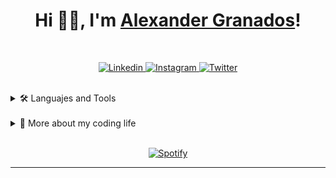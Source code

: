 <!-- TITLE -->
<h1 align="center">Hi 👋🏼, I'm <a href="https://www.g1alexander.com/" target="_black" rel="noopener">Alexander Granados</a>!</h1>

<br>
<!-- SOCIAL MEDIA -->
<p align="center">
  <a href="https://www.linkedin.com/in/g1alexander/" target="_blank">
    <img alt="Linkedin" src="https://img.shields.io/badge/linkedin-0077B5?logo=linkedin&logoColor=white&style=for-the-badge" />
  </a>
  <a href="https://www.instagram.com/g1alexander/" target="_blank">
    <img alt="Instagram" src="https://img.shields.io/badge/Instagram-E4405F?logo=instagram&logoColor=white&style=for-the-badge" />
  </a>
  <a href="https://twitter.com/g1alexander_" target="_blank">
    <img alt="Twitter" src="https://img.shields.io/badge/Twitter-1DA1F2?logo=twitter&logoColor=white&style=for-the-badge" />
  </a>
</p>

<br>

<!-- TOOLS -->
<details>
  <summary>🛠️ Languajes and Tools</summary>
  <br />

  <div align = "center">
    <p>
      <img alt="HTML" src="https://img.shields.io/badge/-HTML-E34F26?&logo=HTML5&logoColor=ffffff" />
      <img alt="CSS" src="https://img.shields.io/badge/-CSS-1572B6?&logo=CSS3&logoColor=ffffff" />
      <img alt="JS" src="https://img.shields.io/badge/-JS-yellow?&logo=Javascript&logoColor=ffffff" />
      <img alt="TS" src="https://img.shields.io/badge/-TS-3178C6?&logo=TypeScript&logoColor=ffffff" />
      <img alt="GIT" src="https://img.shields.io/badge/-GIT-F05032?&logo=Git&logoColor=ffffff" />
      <img alt="BOOTSTRAP" src="https://img.shields.io/badge/-BOOTSTRAP-7952B3?&logo=bootstrap&logoColor=ffffff" />
      <img alt="TAILWIND" src="https://img.shields.io/badge/-TAILWIND-38B2AC?&logo=Tailwind-css&logoColor=ffffff" />
      <img alt="VUE" src="https://img.shields.io/badge/-VUE-4FC08D?&logo=vuedotjs&logoColor=ffffff" />
      <img alt="VUETIFY" src="https://img.shields.io/badge/-VUETIFY-1867C0?&logo=Vuetify&logoColor=ffffff" />
      <img alt="NUXT.JS" src="https://img.shields.io/badge/-NUXT.JS-00C58E?&logo=nuxtdotjs&logoColor=ffffff" />
      <img alt="STRAPI" src="https://img.shields.io/badge/-STRAPI-2F2E8B?&logo=Strapi&logoColor=ffffff" />
      <img alt="VERCEL" src="https://img.shields.io/badge/-VERCEL-000000?&logo=Vercel&logoColor=ffffff" />
      <img alt="NETLIFY" src="https://img.shields.io/badge/-NETLIFY-00C7B7?&logo=Netlify&logoColor=ffffff" />
    </p>
  </div>
</details>

<br>

<!-- CODE -->
<details>
  <summary>🚀 More about my coding life</summary>
  <br />

  <div align = "center">
    <img src = "https://github-readme-streak-stats.herokuapp.com?user=g1alexander&theme=vue-dark&hide_border=true" width = 400 />
  </div>
</details>

<br>

<!-- SPOTIFY -->
<div align="center">

[![Spotify](https://spotify-now-playing-lime-kappa.vercel.app/api/spotify)](https://open.spotify.com/user/g1alexander)

</div>

---
